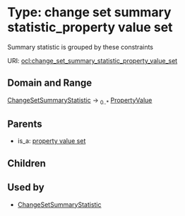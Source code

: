 
# Type: change set summary statistic_property value set


Summary statistic is grouped by these constraints

URI: [ocl:change_set_summary_statistic_property_value_set](http://w3id.org/oclchange_set_summary_statistic_property_value_set)


## Domain and Range

[ChangeSetSummaryStatistic](ChangeSetSummaryStatistic.md) ->  <sub>0..*</sub> [PropertyValue](PropertyValue.md)

## Parents

 *  is_a: [property value set](property_value_set.md)

## Children


## Used by

 * [ChangeSetSummaryStatistic](ChangeSetSummaryStatistic.md)
